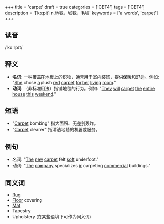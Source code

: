 +++
title = 'carpet'
draft = true
categories = ['CET4']
tags = ['CET4']
description = '[ˈkɑːpit] n.地毯，毡毯，毛毯'
keywords = ['ai words', 'carpet']
+++

## 读音
/ˈkɑːrpɪt/

## 释义
- **名词**: 一种覆盖在地板上的织物，通常用于室内装饰，提供保暖和舒适。例如: "[She](/post/she/) chose [a](/post/a/) plush [red](/post/red/) [carpet](/post/carpet/) [for](/post/for/) [her](/post/her/) [living](/post/living/) [room](/post/room/)."
- **动词**: （非标准用法）指铺地毯的行为。例如: "[They](/post/they/) [will](/post/will/) [carpet](/post/carpet/) [the](/post/the/) [entire](/post/entire/) [house](/post/house/) [this](/post/this/) [weekend](/post/weekend/)."

## 短语
- "[Carpet](/post/carpet/) bombing" 指大面积、无差别轰炸。
- "[Carpet](/post/carpet/) cleaner" 指清洁地毯的机器或服务。

## 例句
- 名词: "[The](/post/the/) [new](/post/new/) [carpet](/post/carpet/) felt [soft](/post/soft/) underfoot."
- 动词: "[The](/post/the/) [company](/post/company/) specializes [in](/post/in/) carpeting [commercial](/post/commercial/) buildings."

## 同义词
- [Rug](/post/rug/)
- [Floor](/post/floor/) covering
- [Mat](/post/mat/)
- Tapestry
- Upholstery (在某些语境下可作为同义词)
